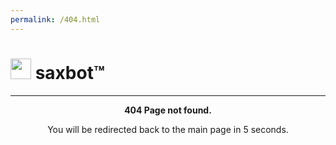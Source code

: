```yaml
---
permalink: /404.html
---
```

<head>
    <h1 style="text-align: left;">
    <img src="https://cdn.discordapp.com/attachments/700485728848576633/717463551547277352/8800adfdfc1556a743c745f668d50b4e.webp" alt="" width="33" height="33" />&nbsp;saxbot&trade;&nbsp;</h1>
<hr />
<p style="text-align: center;"><strong>404 Page not found.</strong></p>
<p style="text-align: center;">You will be redirected back to the main page in 5 seconds.</p>
   <meta http-equiv = "refresh" content = "5; url = https://saxbot.github.io/" />
</head>
